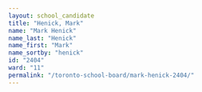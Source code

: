 ```yaml
---
layout: school_candidate
title: "Henick, Mark"
name: "Mark Henick"
name_last: "Henick"
name_first: "Mark"
name_sortby: "henick"
id: "2404"
ward: "11"
permalink: "/toronto-school-board/mark-henick-2404/"
---
```

